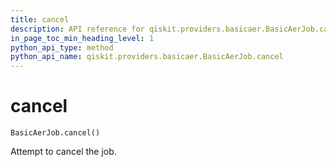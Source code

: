 ```yaml
---
title: cancel
description: API reference for qiskit.providers.basicaer.BasicAerJob.cancel
in_page_toc_min_heading_level: 1
python_api_type: method
python_api_name: qiskit.providers.basicaer.BasicAerJob.cancel
---
```


# cancel

<span id="qiskit.providers.basicaer.BasicAerJob.cancel" />

`BasicAerJob.cancel()`

Attempt to cancel the job.


